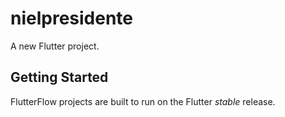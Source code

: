 # nielpresidente

A new Flutter project.

## Getting Started

FlutterFlow projects are built to run on the Flutter _stable_ release.
